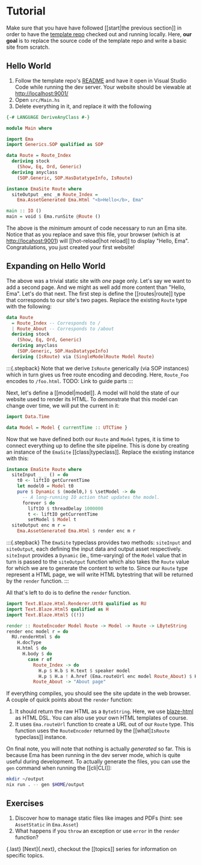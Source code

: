 # Tutorial

Make sure that you have have followed [[start|the previous section]] in order to have the [template repo](https://github.com/srid/ema-template) checked out and running locally. Here, **our goal** is to replace the source code of the template repo and write a basic site from scratch.

## Hello World

1. Follow the template repo's [README](https://github.com/srid/ema-template#getting-started) and have it open in Visual Studio Code while running the dev server. Your website should be viewable at <http://localhost:9001/>
1. Open `src/Main.hs`
1. Delete everything in it, and replace it with the following

```haskell
{-# LANGUAGE DeriveAnyClass #-}

module Main where

import Ema
import Generics.SOP qualified as SOP

data Route = Route_Index
  deriving stock
    (Show, Eq, Ord, Generic)
  deriving anyclass
    (SOP.Generic, SOP.HasDatatypeInfo, IsRoute)

instance EmaSite Route where
  siteOutput _enc _m Route_Index =
    Ema.AssetGenerated Ema.Html "<b>Hello</b>, Ema"

main :: IO ()
main = void $ Ema.runSite @Route ()
```

The above is the *minimum* amount of code necessary to run an Ema site. Notice that as you replace and save this file, your browser (which is at <http://locahost:9001>) will [[hot-reload|hot reload]] to display "Hello, Ema". Congratulations, you just created your first website! 

## Expanding on Hello World

The above was a trivial static site with *one* page only. Let's say we want to add a second page. And we might as well add more content than "Hello, Ema". Let's do that next. The first step is define the [[routes|route]] type that corresponds to our site's two pages. Replace the existing `Route` type with the following:

```haskell
data Route
  = Route_Index -- Corresponds to /
  | Route_About -- Corresponds to /about
  deriving stock
    (Show, Eq, Ord, Generic)
  deriving anyclass
    (SOP.Generic, SOP.HasDatatypeInfo)
  deriving (IsRoute) via (SingleModelRoute Model Route)
```

:::{.stepback}
Note that we derive `IsRoute` generically (via SOP instances) which in turn gives us free route encoding and decoding. Here, `Route_Foo` encodes to `/foo.html`. TODO: Link to guide parts
:::

Next, let's define a [[model|model]]. A model will hold the state of our website used to render its HTML. To demonstrate that this model can change over time, we will put the current in it:

```haskell
import Data.Time 

data Model = Model { currentTime :: UTCTime }
```

Now that we have defined both our `Route` and `Model` types, it is time to connect everything up to define the site pipeline. This is done by creating an instance of the `EmaSite` [[class|typeclass]]. Replace the existing instance with this:

```haskell
instance EmaSite Route where
  siteInput _ _ () = do
    t0 <- liftIO getCurrentTime
    let model0 = Model t0
    pure $ Dynamic $ (model0,) $ \setModel -> do
      -- A long-running IO action that updates the model.
      forever $ do
        liftIO $ threadDelay 1000000
        t <- liftIO getCurrentTime
        setModel $ Model t
  siteOutput enc m r =
    Ema.AssetGenerated Ema.Html $ render enc m r
```

:::{.stepback}
The `EmaSite` typeclass provides two methods: `siteInput` and `siteOutput`, each defining the input data and output asset respectively. `siteInput` provides a `Dynamic` (ie., time-varying) of the `Model` value that in turn is passed to the `siteOutput` function which also takes the `Route` value for which we are to generate the content to write to. Since our `Route` type represent a HTML page, we will write HTML bytestring that will be returned by the `render` function.
:::

All that's left to do is to define the `render` function.

```haskell
import Text.Blaze.Html.Renderer.Utf8 qualified as RU
import Text.Blaze.Html5 qualified as H
import Text.Blaze.Html5 ((!))

render :: RouteEncoder Model Route -> Model -> Route -> LByteString
render enc model r = do
  RU.renderHtml $ do
    H.docType
    H.html $ do
      H.body $ do
        case r of 
          Route_Index -> do
            H.p $ H.b $ H.text $ speaker model 
            H.p $ H.a ! A.href (Ema.routeUrl enc model Route_About) $ H.text "About"
          Route_About -> "About page"
```

If everything compiles, you should see the site update in the web browser. A couple of quick points about the `render` function:

1. It should return the raw HTML as a `ByteString`. Here, we use [blaze-html](https://hackage.haskell.org/package/blaze-html) as HTML DSL. You can also use your own HTML templates of course.
1. It uses `Ema.routeUrl` function to create a URL out of our `Route` type. This function uses the `RouteEncoder` returned by the [[what|`IsRoute` typeclass]] instance.

On final note, you will note that nothing is actually *generated* so far. This is because Ema has been running in the dev server mode, which is quite useful during development. To actually generate the files, you can use the `gen` command when running the [[cli|CLI]]:

```sh
mkdir ~/output
nix run . -- gen $HOME/output
```

## Exercises

1. Discover how to manage static files like images and PDFs (hint: see `AssetStatic` in `Ema.Asset`)
2. What happens if you `throw` an exception or use `error` in the `render` function?

{.last}
[Next]{.next}, checkout the [[topics]] series for information on specific topics.
